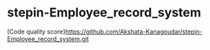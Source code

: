 # stepin-Employee_record_system
[Code quality score}https://github.com/Akshata-Kanagoudar/stepin-Employee_record_system.git
